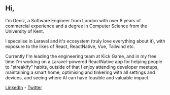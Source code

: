 ## Hi,

I'm Deniz, a Software Engineer from London with over 8 years of commercial experience and a degree in Computer Science from the University of Kent. 

I specalise in Laravel and it's ecosystem (truly love everything about it), with exposure to the likes of React, ReactNative, Vue, Tailwind etc.

Currently I'm leading the engineering team at Kick Game, and in my free time I'm working on a Laravel-powered ReactNative app for helping people to "streakify" habits, outside of that I enjoy attending developer meetups, maintaining a smart home, optimising and tinkering with all settings and devices, and seeing where AI can have feasible and valuable impact. 

[LinkedIn](https://www.linkedin.com/in/denizayg/) - [Twitter](https://x.com/denizaygun_)


<!--
**devaygun/devaygun** is a ✨ _special_ ✨ repository because its `README.md` (this file) appears on your GitHub profile.

Here are some ideas to get you started:

- 🔭 I’m currently working on ...
- 🌱 I’m currently learning ...
- 👯 I’m looking to collaborate on ...
- 🤔 I’m looking for help with ...
- 💬 Ask me about ...
- 📫 How to reach me: ...
- 😄 Pronouns: ...
- ⚡ Fun fact: ...
-->
